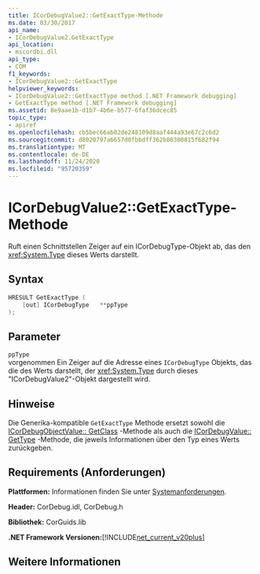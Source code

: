 ```yaml
---
title: ICorDebugValue2::GetExactType-Methode
ms.date: 03/30/2017
api_name:
- ICorDebugValue2.GetExactType
api_location:
- mscordbi.dll
api_type:
- COM
f1_keywords:
- ICorDebugValue2::GetExactType
helpviewer_keywords:
- ICorDebugValue2::GetExactType method [.NET Framework debugging]
- GetExactType method [.NET Framework debugging]
ms.assetid: 8e9aae1b-d1b7-4b6e-b577-6faf36dcec85
topic_type:
- apiref
ms.openlocfilehash: cb5bec66ab02de248109d8aaf444a93e67c2c6d2
ms.sourcegitcommit: d8020797a6657d0fbbdff362b80300815f682f94
ms.translationtype: MT
ms.contentlocale: de-DE
ms.lasthandoff: 11/24/2020
ms.locfileid: "95720359"
---
```

# <a name="icordebugvalue2getexacttype-method"></a>ICorDebugValue2::GetExactType-Methode

Ruft einen Schnittstellen Zeiger auf ein ICorDebugType-Objekt ab, das den <xref:System.Type> dieses Werts darstellt.  
  
## <a name="syntax"></a>Syntax  
  
```cpp  
HRESULT GetExactType (  
    [out] ICorDebugType   **ppType  
);  
```  
  
## <a name="parameters"></a>Parameter  

 `ppType`  
 vorgenommen Ein Zeiger auf die Adresse eines `ICorDebugType` Objekts, das die des Werts darstellt, der <xref:System.Type> durch dieses "ICorDebugValue2"-Objekt dargestellt wird.  
  
## <a name="remarks"></a>Hinweise  

 Die Generika-kompatible `GetExactType` Methode ersetzt sowohl die [ICorDebugObjectValue:: GetClass](icordebugobjectvalue-getclass-method.md) -Methode als auch die [ICorDebugValue:: GetType](icordebugvalue-gettype-method.md) -Methode, die jeweils Informationen über den Typ eines Werts zurückgeben.  
  
## <a name="requirements"></a>Requirements (Anforderungen)  

 **Plattformen:** Informationen finden Sie unter [Systemanforderungen](../../get-started/system-requirements.md).  
  
 **Header:** CorDebug.idl, CorDebug.h  
  
 **Bibliothek:** CorGuids.lib  
  
 **.NET Framework Versionen:**[!INCLUDE[net_current_v20plus](../../../../includes/net-current-v20plus-md.md)]  
  
## <a name="see-also"></a>Weitere Informationen
